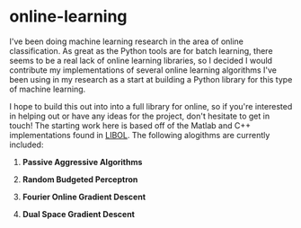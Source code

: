 # online-learning

I've been doing machine learning research in the area of
online classification.  As great as the Python tools are
for batch learning, there seems to be a real lack of
online learning libraries, so I decided I would
contribute my implementations of several online learning
algorithms I've been using in my research as a start
at building a Python library for this type of machine learning.

I hope to build this out into into a full library for online,
so if you're interested in helping out or have any ideas for
the project, don't hesitate to get in touch!  The starting work
here is based off of the Matlab and C++ implementations found in
[LIBOL](https://github.com/LIBOL).  The following alogithms
are currently included:

1. **Passive Aggressive Algorithms**

2. **Random Budgeted Perceptron**

3. **Fourier Online Gradient Descent**

4. **Dual Space Gradient Descent**
